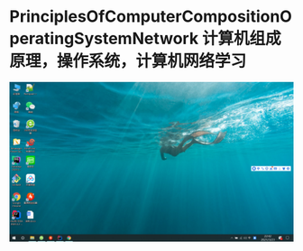 # PrinciplesOfComputerCompositionOperatingSystemNetwork 计算机组成原理，操作系统，计算机网络学习
![image](https://github.com/strongerYBA/PrinciplesOfComputerCompositionOperatingSystemNetwork/blob/master/src/main/resources/static/img.png)
